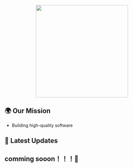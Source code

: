 <div style="text-align: center;">
  <img src="https://github.com/user-attachments/assets/b5bd20b3-8e84-40d1-89aa-36a12a52892c" width="300">
</div>


## 🌍 Our Mission
- Building high-quality software

## 📢 Latest Updates
comming sooon！！！🚀
---
